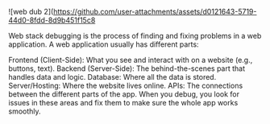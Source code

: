 ![web dub 2](https://github.com/user-attachments/assets/d0121643-5719-44d0-8fdd-8d9b451f15c8

Web stack debugging is the process of finding and fixing problems in a web application. A web application usually has different parts:

Frontend (Client-Side): What you see and interact with on a website (e.g., buttons, text).
Backend (Server-Side): The behind-the-scenes part that handles data and logic.
Database: Where all the data is stored.
Server/Hosting: Where the website lives online.
APIs: The connections between the different parts of the app.
When you debug, you look for issues in these areas and fix them to make sure the whole app works smoothly.
